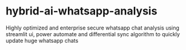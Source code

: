 # hybrid-ai-whatsapp-analysis
Highly optimized and enterprise secure whatsapp chat analysis using streamlit ui, power automate and differential sync algorithm to quickly update huge whatsapp chats
